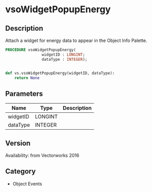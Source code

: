 # vsoWidgetPopupEnergy

## Description
Attach a widget for energy data to appear in the Object Info Palette.

```pascal
PROCEDURE vsoWidgetPopupEnergy(
				widgetID : LONGINT;
				dataType : INTEGER);
```

```python

def vs.vsoWidgetPopupEnergy(widgetID, dataType):
    return None
```

## Parameters
|Name|Type|Description|
|---|---|---|
|widgetID|LONGINT||
|dataType|INTEGER||

## Version
Availability: from Vectorworks 2016
## Category
* Object Events

